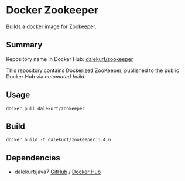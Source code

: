 # Docker Zookeeper
Builds a docker image for Zookeeper.

## Summary

Repository name in Docker Hub: [dalekurt/zookeeper](https://hub.docker.com/u/dalekurt/zookeeper)

This repository contains Dockerized ZooKeeper, published to the public Docker Hub via *automated build*.

## Usage

``` docker pull dalekurt/zookeeper ```

## Build
``` docker build -t dalekurt/zookeeper:3.4.6 . ```

## Dependencies

- dalekurt/java7 [GitHub](https://www.github.com/dalekurt/docker-zookeeper) / [Docker Hub](https://hub.docker.com/u/dalekurt/zookeeper)
